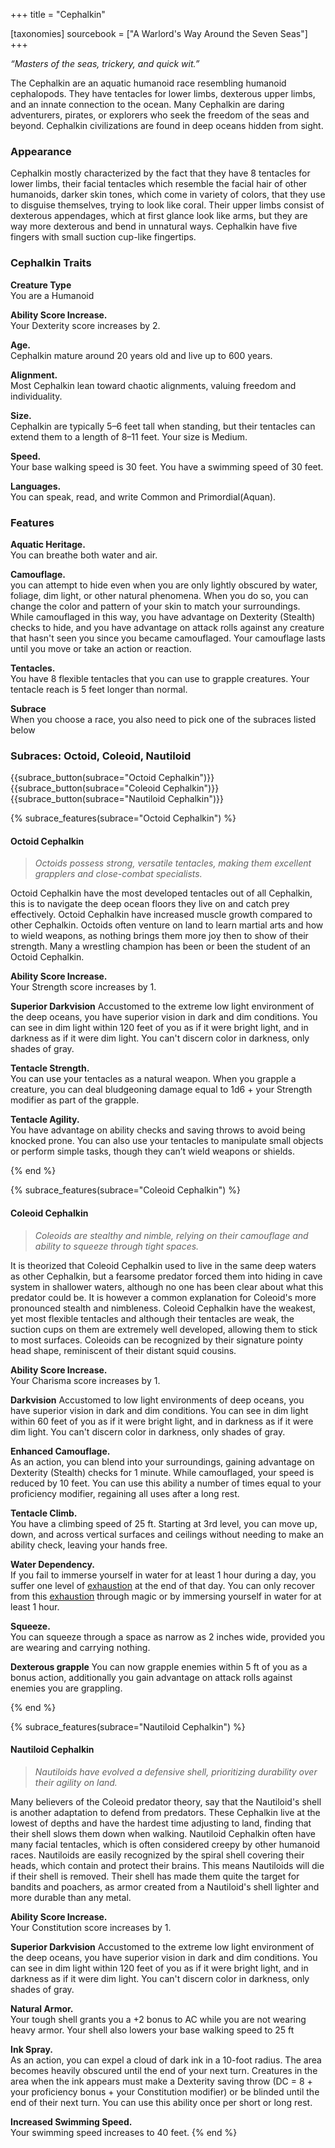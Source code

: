 +++
title = "Cephalkin"

[taxonomies]
sourcebook = ["A Warlord's Way Around the Seven Seas"]
+++



_“Masters of the seas, trickery, and quick wit.”_

The Cephalkin are an aquatic humanoid race resembling humanoid cephalopods. They have tentacles for lower limbs, dexterous upper limbs, and an innate connection to the ocean. Many Cephalkin are daring adventurers, pirates, or explorers who seek the freedom of the seas and beyond. Cephalkin civilizations are found in deep oceans hidden from sight.

### **Appearance**
Cephalkin mostly characterized by the fact that they have 8 tentacles for lower limbs, their facial tentacles which resemble the facial hair of other humanoids, darker skin tones, which come in variety of colors, that they use to disguise themselves, trying to look like coral.  Their upper limbs consist of dexterous appendages, which at first glance look like arms, but they are way more dexterous and bend in unnatural ways. Cephalkin have five fingers with small suction cup-like fingertips. 

### **Cephalkin Traits**

**Creature Type**  
You are a Humanoid

**Ability Score Increase.**  
Your Dexterity score increases by 2.

**Age.**  
Cephalkin mature around 20 years old and live up to 600 years.

**Alignment.**  
Most Cephalkin lean toward chaotic alignments, valuing freedom and individuality.

**Size.**  
Cephalkin are typically 5–6 feet tall when standing, but their tentacles can extend them to a length of 8–11 feet. Your size is Medium.

**Speed.**  
Your base walking speed is 30 feet. You have a swimming speed of 30 feet.

**Languages.**  
You can speak, read, and write Common and Primordial(Aquan).

### Features

**Aquatic Heritage.**    
You can breathe both water and air.

**Camouflage.**    
you can attempt to hide even when you are only lightly obscured by water, foliage, dim light, or other natural phenomena. When you do so, you can change the color and pattern of your skin to match your surroundings. While camouflaged in this way, you have advantage on Dexterity (Stealth) checks to hide, and you have advantage on attack rolls against any creature that hasn't seen you since you became camouflaged. Your camouflage lasts until you move or take an action or reaction.

**Tentacles.**   
You have 8 flexible tentacles that you can use to grapple creatures. Your tentacle reach is 5 feet longer than normal.

**Subrace**  
When you choose a race, you also need to pick one of the subraces listed below

### **Subraces: Octoid, Coleoid, Nautiloid**

{{subrace_button(subrace="Octoid Cephalkin")}}
{{subrace_button(subrace="Coleoid Cephalkin")}}
{{subrace_button(subrace="Nautiloid Cephalkin")}}

{% subrace_features(subrace="Octoid Cephalkin") %}
#### **Octoid Cephalkin**

> _Octoids possess strong, versatile tentacles, making them excellent grapplers and close-combat specialists._  

Octoid Cephalkin have the most developed tentacles out of all Cephalkin, this is to navigate the deep ocean floors they live on and catch prey effectively. Octoid Cephalkin have increased muscle growth compared to other Cephalkin. Octoids often venture on land to learn martial arts and how to wield weapons, as nothing brings them more joy then to show of their strength. Many a wrestling champion has been or been the student of an Octoid Cephalkin.

**Ability Score Increase.**  
Your Strength score increases by 1.

**Superior Darkvision**
Accustomed to the extreme low light environment of the deep oceans, you have superior vision in dark and dim conditions. You can see in dim light within 120 feet of you as if it were bright light, and in darkness as if it were dim light. You can't discern color in darkness, only shades of gray.

**Tentacle Strength.**  
You can use your tentacles as a natural weapon. When you grapple a creature, you can deal bludgeoning damage equal to 1d6 + your Strength modifier as part of the grapple.

**Tentacle Agility.**  
You have advantage on ability checks and saving throws to avoid being knocked prone. You can also use your tentacles to manipulate small objects or perform simple tasks, though they can’t wield weapons or shields.


{% end %}

{% subrace_features(subrace="Coleoid Cephalkin") %}
#### **Coleoid Cephalkin**

> _Coleoids are stealthy and nimble, relying on their camouflage and ability to squeeze through tight spaces._  

It is theorized that Coleoid Cephalkin used to live in the same deep waters as other Cephalkin, but a fearsome predator forced them into hiding in cave system in shallower waters, although no one has been clear about what this predator could be. It is however a common explanation for Coleoid's more pronounced stealth and nimbleness. Coleoid Cephalkin have the weakest, yet most flexible tentacles and although their tentacles are weak, the suction cups on them are extremely well developed, allowing them to stick to most surfaces. Coleoids can be recognized by their signature pointy head shape, reminiscent of their distant squid cousins.

**Ability Score Increase.**  
Your Charisma score increases by 1.

**Darkvision**
Accustomed to low light environments of deep oceans, you have superior vision in dark and dim conditions. You can see in dim light within 60 feet of you as if it were bright light, and in darkness as if it were dim light. You can't discern color in darkness, only shades of gray.

**Enhanced Camouflage.**  
As an action, you can blend into your surroundings, gaining advantage on Dexterity (Stealth) checks for 1 minute. While camouflaged, your speed is reduced by 10 feet. You can use this ability a number of times equal to your proficiency modifier, regaining all uses after a long rest.

**Tentacle Climb.**  
You have a climbing speed of 25 ft. Starting at 3rd level, you can move up, down, and across vertical surfaces and ceilings without needing to make an ability check, leaving your hands free.

**Water Dependency.**  
If you fail to immerse yourself in water for at least 1 hour during a day, you suffer one level of [exhaustion](https://2014.5e.tools/conditionsdiseases.html#exhaustion_phb) at the end of that day. You can only recover from this [exhaustion](https://2014.5e.tools/conditionsdiseases.html#exhaustion_phb) through magic or by immersing yourself in water for at least 1 hour.

**Squeeze.**  
You can squeeze through a space as narrow as 2 inches wide, provided you are wearing and carrying nothing.

**Dexterous grapple**
You can now grapple enemies within 5 ft of you as a bonus action, additionally you gain advantage on attack rolls against enemies you are grappling.

{% end %}

{% subrace_features(subrace="Nautiloid Cephalkin") %}
#### **Nautiloid Cephalkin**

> _Nautiloids have evolved a defensive shell, prioritizing durability over their agility on land._
  
Many believers of the Coleoid predator theory, say that the Nautiloid's shell is another adaptation to defend from predators. These Cephalkin live at the lowest of depths and have the hardest time adjusting to land, finding that their shell slows them down when walking. Nautiloid Cephalkin often have many facial tentacles, which is often considered creepy by other humanoid races. Nautiloids are easily recognized by the spiral shell covering their heads, which contain and protect their brains. This means Nautiloids will die if their shell is removed. Their shell has made them quite the target for bandits and poachers, as armor created from a Nautiloid's shell lighter and more durable than any metal.

**Ability Score Increase.**  
Your Constitution score increases by 1.

**Superior Darkvision**
Accustomed to the extreme low light environment of the deep oceans, you have superior vision in dark and dim conditions. You can see in dim light within 120 feet of you as if it were bright light, and in darkness as if it were dim light. You can't discern color in darkness, only shades of gray.

**Natural Armor.**  
Your tough shell grants you a +2 bonus to AC while you are not wearing heavy armor. Your shell also lowers your base walking speed to 25 ft

**Ink Spray.**  
As an action, you can expel a cloud of dark ink in a 10-foot radius. The area becomes heavily obscured until the end of your next turn. Creatures in the area when the ink appears must make a Dexterity saving throw (DC = 8 + your proficiency bonus + your Constitution modifier) or be blinded until the end of their next turn. You can use this ability once per short or long rest.

**Increased Swimming Speed.**  
Your swimming speed increases to 40 feet.
{% end %}
